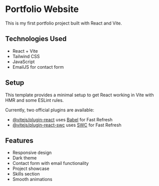 # Portfolio Website

This is my first portfolio project built with React and Vite.

## Technologies Used

- React + Vite
- Tailwind CSS
- JavaScript
- EmailJS for contact form

## Setup

This template provides a minimal setup to get React working in Vite with HMR and some ESLint rules.

Currently, two official plugins are available:

- [@vitejs/plugin-react](https://github.com/vitejs/vite-plugin-react/blob/main/packages/plugin-react/README.md) uses [Babel](https://babeljs.io/) for Fast Refresh
- [@vitejs/plugin-react-swc](https://github.com/vitejs/vite-plugin-react-swc) uses [SWC](https://swc.rs/) for Fast Refresh

## Features

- Responsive design
- Dark theme
- Contact form with email functionality
- Project showcase
- Skills section
- Smooth animations
